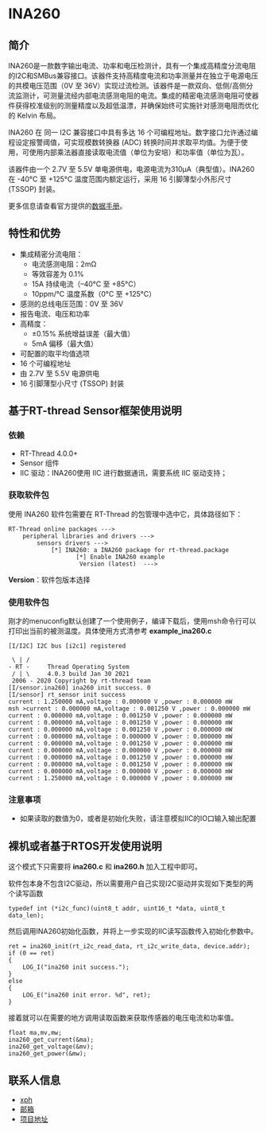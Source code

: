# INA260

## 简介

INA260是一款数字输出电流、功率和电压检测计，具有一个集成高精度分流电阻的I2C和SMBus兼容接口。该器件支持高精度电流和功率测量并在独立于电源电压的共模电压范围（0V 至 36V）实现过流检测。该器件是一款双向、低侧/高侧分流监测计，可测量流经内部电流感测电阻的电流。集成的精密电流感测电阻可使器件获得校准级别的测量精度以及超低温漂，并确保始终可实施针对感测电阻而优化的 Kelvin 布局。

INA260 在 同一 I2C 兼容接口中具有多达 16 个可编程地址。数字接口允许通过编程设定报警阈值，可实现模数转换器 (ADC) 转换时间并求取平均值。为便于使用，可使用内部乘法器直接读取电流值（单位为安培）和功率值（单位为瓦）。

该器件由一个 2.7V 至 5.5V 单电源供电，电源电流为310μA（典型值）。INA260 在 -40°C 至 +125°C 温度范围内额定运行，采用 16 引脚薄型小外形尺寸(TSSOP) 封装。

更多信息请查看官方提供的[数据手册](https://www.ti.com.cn/product/cn/INA260)。

## 特性和优势

- 集成精密分流电阻：
    - 电流感测电阻：2mΩ
    - 等效容差为 0.1%
    - 15A 持续电流（–40°C 至 +85°C）
    - 10ppm/°C 温度系数（0°C 至 +125°C）
- 感测的总线电压范围：0V 至 36V
- 报告电流、电压和功率
- 高精度：
    - ±0.15% 系统增益误差（最大值）
    - 5mA 偏移（最大值）
- 可配置的取平均值选项
- 16 个可编程地址
- 由 2.7V 至 5.5V 电源供电
- 16 引脚薄型小尺寸 (TSSOP) 封装

  
## 基于RT-thread Sensor框架使用说明

### 依赖

- RT-Thread 4.0.0+
- Sensor 组件
- IIC 驱动：INA260使用 IIC 进行数据通讯，需要系统 IIC 驱动支持；

### 获取软件包

使用 INA260 软件包需要在 RT-Thread 的包管理中选中它，具体路径如下：

```
RT-Thread online packages --->
    peripheral libraries and drivers --->
        sensors drivers --->
            [*] INA260: a INA260 package for rt-thread.package
                   [*] Enable INA260 example 
                    Version (latest)  --->
```

**Version**：软件包版本选择

### 使用软件包

刚才的menuconfig默认创建了一个使用例子，编译下载后，使用msh命令行可以打印出当前的被测温度。具体使用方式清参考 **example_ina260.c**

```
[I/I2C] I2C bus [i2c1] registered

 \ | /
- RT -     Thread Operating System
 / | \     4.0.3 build Jan 30 2021
 2006 - 2020 Copyright by rt-thread team
[I/sensor.ina260] ina260 init success. 0
[I/sensor] rt_sensor init success
current : 1.250000 mA,voltage : 0.000000 V ,power : 0.000000 mW
msh >current : 0.000000 mA,voltage : 0.001250 V ,power : 0.000000 mW
current : 0.000000 mA,voltage : 0.001250 V ,power : 0.000000 mW
current : 0.000000 mA,voltage : 0.001250 V ,power : 0.000000 mW
current : 0.000000 mA,voltage : 0.001250 V ,power : 0.000000 mW
current : 0.000000 mA,voltage : 0.000000 V ,power : 0.000000 mW
current : 0.000000 mA,voltage : 0.001250 V ,power : 0.000000 mW
current : 0.000000 mA,voltage : 0.000000 V ,power : 0.000000 mW
current : 0.000000 mA,voltage : 0.001250 V ,power : 0.000000 mW
current : 0.000000 mA,voltage : 0.001250 V ,power : 0.000000 mW
current : 0.000000 mA,voltage : 0.000000 V ,power : 0.000000 mW
current : 1.250000 mA,voltage : 0.000000 V ,power : 0.000000 mW

```
### 注意事项
- 如果读取的数值为0，或者是初始化失败，请注意模拟IIC的IO口输入输出配置

## 裸机或者基于RTOS开发使用说明

这个模式下只需要将 **ina260.c** 和 **ina260.h** 加入工程中即可。

软件包本身不包含I2C驱动，所以需要用户自己实现I2C驱动并实现如下类型的两个读写函数
```
typedef int (*i2c_func)(uint8_t addr, uint16_t *data, uint8_t data_len);
```

然后调用INA260初始化函数，并将上一步实现的IIC读写函数传入初始化参数中。
```
ret = ina260_init(rt_i2c_read_data, rt_i2c_write_data, device.addr);
if (0 == ret)
{
    LOG_I("ina260 init success.");
}
else
{
    LOG_E("ina260 init error. %d", ret);
}
```

接着就可以在需要的地方调用读取函数来获取传感器的电压电流和功率值。
```
float ma,mv,mw;
ina260_get_current(&ma);
ina260_get_voltage(&mv);
ina260_get_power(&mw);

```


## 联系人信息
- [xph](https://github.com/xupenghu)
- [邮箱](xupenghu@outlook.com)
- [项目地址](https://github.com/xupenghu/mlx90632)





